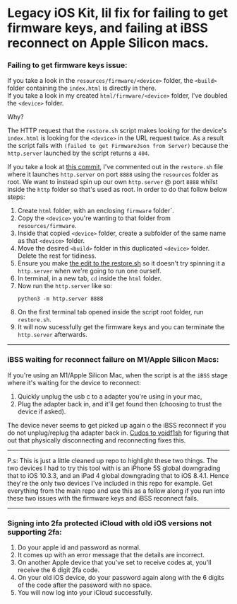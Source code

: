 # Legacy iOS Kit, lil fix for failing to get firmware keys, and failing at iBSS reconnect on Apple Silicon macs.

### Failing to get firmware keys issue:
If you take a look in the `resources/firmware/<device>` folder, the `<build>` folder containing the `index.html` is directly in there.<br>
If you take a look in my created `html/firmware/<device>` folder, I've doubled the `<device>` folder.<br>

Why?

The HTTP request that the `restore.sh` script makes looking for the device's `index.html` is looking for the `<device>` in the URL request twice. As a result the script fails with `(failed to get FirmwareJson from Server)` because the `http.server` launched by the script returns a `404`.

If you take a look at [this commit](https://github.com/jwbjnwolf/Legacy-iOS-Kit-keys-m1-fix/commit/40521ffde132454c05c3e27a449a71696a6cd167), I've commented out in the `restore.sh` file where it launches `http.server` on port `8888` using the `resources` folder as root. We want to instead spin up our own `http.server` @ port `8888` whilst inside the `http` folder so that's used as root. In order to do that follow below steps:

1) Create `html` folder, with an enclosing `firmware` folder`.
2) Copy the `<device>` you're wanting to that folder from `resources/firmware`.
3) Inside that copied `<device>` folder, create a subfolder of the same name as that `<device>` folder.
4) Move the desired `<build>` folder in this duplicated `<device>` folder. Delete the rest for tidiness.
5) Ensure you make [the edit to the restore.sh](https://github.com/jwbjnwolf/Legacy-iOS-Kit-keys-m1-fix/commit/40521ffde132454c05c3e27a449a71696a6cd167) so it doesn't try spinning it a `http.server` when we're going to run one ourself.
6) In terminal, in a new tab, `cd` inside the `html` folder.
7) Now run the `http.server` like so:
   ```
   python3 -m http.server 8888
   ```
8) On the first terminal tab opened inside the script root folder, run `restore.sh`.
9) It will now sucessfully get the firmware keys and you can terminate the `http.server` afterwards.

---

### iBSS waiting for reconnect failure on M1/Apple Silicon Macs:
If you're using an M1/Apple Silicon Mac, when the script is at the `iBSS` stage where it's waiting for the device to reconnect:
1) Quickly unplug the usb c to a adapter you're using in your mac,
2) Plug the adapter back in, and it'll get found then (choosing to trust the device if asked).

The device never seems to get picked up again o the iBSS reconnect if you do not unplug/replug tha adapter back in. [Cudos to voidf1sh](https://github.com/LukeZGD/Legacy-iOS-Kit/issues/171#issuecomment-1386241969) for figuring that out that physically disconnecting and reconnecting fixes this.

---

P.s: This is just a little cleaned up repo to highlight these two things. The two devices I had to try this tool with is an iPhone 5S global downgrading that to iOS 10.3.3, and an iPad 4 global downgrading that to iOS 8.4.1. Hence they're the only two devices  I've included in this repo for example. Get everything from the main repo and use this as a follow along if you run into these two issues with the firmware keys and iBSS reconnect fails.

---

### Signing into 2fa protected iCloud with old iOS versions not supporting 2fa:

1) Do your apple id and password as normal.
2) It comes up with an error message that the details are incorrect.
3) On another Apple device that you've set to receive codes at, you'll receive the 6 digit 2fa code.
4) On your old iOS device, do your password again along with the 6 digits of the code after the password with no space.
5) You will now log into your iCloud successfully.
